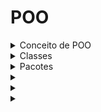 # POO

<details>

<summary>Conceito de POO</summary>

Primeiro temos o que são linguagues de alto e baixo nível:
- Baixo nível: são linguagens que estão mais proximas da interpretação da máquina diante do algoritmo desenvolvido.
ex: Assembly e C.
Alto nível: São linguagues que disponibilizam uma proposta de sintaxe (forma de escrever o código para ser executaod pelo computador) mais proxima da interpretação humana.
Ex: Java, JavaScrip, Python, C#...

### Exemplo de alto e baixo nível
 Veja como um simples `Hello World` fica diferente

 - Assembly: 
 ```assembly
  section .text 
  
    global _start
  
  _start: 

  mov edx, len

  mov ecx, msg

  mov ebx, 1

  mov eax, 4

  int 0x80

  mov eax, 1

  int 0x80

  section .data 

  msg db 'Hello, World!', 0xa

  len equ $ - msg

 ```
 - Python: 
 ```python
 print('Hello, World!')
 ```

### Programação estruturada
É um paradigma de programação que visa melhorar a clareza, qualidade e o tempo de desenvolvimennto de um programada de computador, fazendo uso extensivo das construções de fluxo, condicionais, repetições, estrutura de blocos e sub rotinas.

## Prgramação Orientada a Objetos
É um paradigma baseano do conceito de objetos, que podem conter dados na forma de campos, também conhecidos como atributos, e códigos na forma de procediementos, também conhecidos como métodos.

Isso nos proporciona que façamos programas que de adequam ao cenário de mundo real, mais proximo de fluxos comportamentais, logo tudo ao nosso redor é representado como objeto

 Enquanto a programação estruturada é voltada a procedimentos e funções definidas pelo usuário, a POO é voltada para conceitos como o de classes e objetos.


</details>
<details>

  <summary>Classes</summary>

Toda a estrutura de códig em Java é distribuido em arquivo .java denominados de classes.

Classes são estruturas que direciona a criaão dos objetos do mesmo tipo compostas por: 
- Identificador: Proposito existencial ao objetos que serão criados.
- Caracteristicas: São atributos/ propriedades. É toda informação que representa o estado do objeto.
- Comportamentos: São os metodos/funções que define toda parte comportamental que um objeto dispõe.
- Instaciar: É o ato de cirar um objeto a partir da estrutura definida em uma classe.


```
public class Studend{
  String nome;
  int age;
  Color color;
  Sex sex;

  void eating(Food food){
    //TODO
  }

  void drinking(Eat eat){
    //TODO
  }

  void studyind(){
    //TODO
  }

}
```
```
public class School{
  public static void main(String[] args){

    Student student1 = new Student("John", 12 Colo.FAIR, MALE);

    Student student2 = new Student();
    student2.name = "Sophia";
    student2.age = 10;
    student2.color= Color.FAIR;
    student2.sex = Sex.FEMALE;
    
    Student student3 = new Student();
    student3.name = "Lily";
    student3.age = 11;
    student3.color= Color.DARK;
    student3.sex = Sex.FEMALE;
  }
}
```
### Convenções de classes
- Classe de modelo(model): classes que representa estrutura de domínio da aplicação, exemplo: Cliente, Pedido, NotaFiscal...
- Classe de serviço(service): Classes que contém regras de negócio e validação de nosso sistema.
- Classe de repositorio(repostory): Classes que contém uma integração com banco de dados.
- Classe de controler(controller): Classes que possue a finalidade de disponibilizar alguma comunicação externa à nossa aplicação, tipo `http` `web` ou `webservices`.
- Classe utilitária(util): Classe que contém recursos comuns à toda nossa aplicação.

Exercite a distribuição de classes por papéis dentro da sua aplicação, para que se possa determinar a estrutura mais conveniente em casa arquivo do seu projeto.

 </details>
<details>

<summary>Pacotes</summary>
Resumo sobre Packages em Java
Packages em Java são mecanismos que agrupam classes, interfaces e sub-packages relacionados. Eles ajudam a organizar o código, evitar conflitos de nomes e controlar o acesso às classes. Um package é definido utilizando a palavra-chave package no início de um arquivo de código-fonte.

Benefícios dos Packages
Organização: Facilita a organização das classes em uma estrutura de diretórios lógica.
Evitar Conflitos de Nomes: Permite que classes com o mesmo nome possam coexistir em programas diferentes, desde que estejam em packages diferentes.
Controle de Acesso: Controla a visibilidade das classes e membros usando modificadores de acesso (public, protected, default, private).
Criação e Utilização de Packages
Definindo um Package:
Para definir um package, adicione a declaração package no topo do arquivo .java.


```java
package com.exemplo.minhapackage;

public class MinhaClasse {
    public void meuMetodo() {
        System.out.println("Olá, Pacote!");
    }
}
```
Estrutura de Diretórios:
A estrutura de diretórios deve corresponder à hierarquia do package. Para o exemplo acima, o arquivo MinhaClasse.java deve estar no diretório com/exemplo/minhapackage.

Importando Classes de Outros Packages:
Para usar uma classe de outro package, use a palavra-chave import.

```java
import com.exemplo.minhapackage.MinhaClasse;

public class Teste {
    public static void main(String[] args) {
        MinhaClasse obj = new MinhaClasse();
        obj.meuMetodo();
    }
}
```
Package Padrão:
Se uma classe não declara um package, ela pertence ao package padrão. É geralmente uma prática ruim usar o package padrão para classes que fazem parte de projetos maiores.

Exemplo Completo
Estrutura de Diretórios:

```css
src/
├── com/
│   └── exemplo/
│       └── minhapackage/
│           └── MinhaClasse.java
└── Teste.java
```
Arquivo MinhaClasse.java:

```java
package com.exemplo.minhapackage;

public class MinhaClasse {
    public void meuMetodo() {
        System.out.println("Olá, Pacote!");
    }
}
```
Arquivo Teste.java:

```java
import com.exemplo.minhapackage.MinhaClasse;

public class Teste {
    public static void main(String[] args) {
        MinhaClasse obj = new MinhaClasse();
        obj.meuMetodo();
    }
}
```
Considerações Finais
Packages são uma parte fundamental da organização de projetos em Java, especialmente à medida que eles crescem em tamanho e complexidade. Utilizar uma convenção de nomenclatura adequada e manter uma estrutura de diretórios limpa pode melhorar significativamente a manutenção e a legibilidade do código.

### 


```

```

</details>
<details>

<summary></summary>


### 


```

```

</details>
<details>

<summary></summary>


### 


```

```

</details>
<details>

<summary></summary>


### 


```

```

</details>

